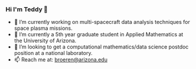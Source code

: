### Hi I'm Teddy 👋

- 🔭 I’m currently working on multi-spacecraft data analysis techniques for space plasma missions.
- 🌱 I’m currently a 5th year graduate student in Applied Mathematics at the University of Arizona.
- 👯 I’m looking to get a computational mathematics/data science postdoc position at a national laboratory.
- 📫 Reach me at: broeren@arizona.edu
